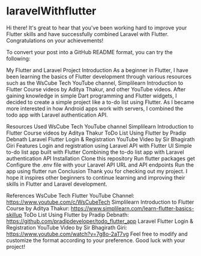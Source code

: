 # laravelWithflutter
Hi there! It's great to hear that you've been working hard to improve your Flutter skills and have successfully combined Laravel with Flutter. Congratulations on your achievements!

To convert your post into a GitHub README format, you can try the following:

My Flutter and Laravel Project
Introduction
As a beginner in Flutter, I have been learning the basics of Flutter development through various resources such as the WsCube Tech YouTube channel, Simplilearn Introduction to Flutter Course videos by Aditya Thakur, and other YouTube videos. After gaining knowledge in simple Dart programming and Flutter widgets, I decided to create a simple project like a to-do list using Flutter. As I became more interested in how Android apps work with servers, I combined the todo app with Laravel authentication API.

Resources Used
WsCube Tech YouTube channel
Simplilearn Introduction to Flutter Course videos by Aditya Thakur
ToDo List Using Flutter by Pradip Debnath
Laravel Flutter Login & Registration YouTube Video by Sir Bhagirath Giri
Features
Login and registration using Laravel API with Flutter UI
Simple to-do list app built with Flutter
Combining the to-do list app with Laravel authentication API
Installation
Clone this repository
Run flutter packages get
Configure the .env file with your Laravel API URL and API endpoints
Run the app using flutter run
Conclusion
Thank you for checking out my project. I hope it inspires other beginners to continue learning and improving their skills in Flutter and Laravel development.

References
WsCube Tech Flutter YouTube Channel: https://www.youtube.com/c/WsCubeTech
Simplilearn Introduction to Flutter Course by Aditya Thakur: https://www.simplilearn.com/learn-flutter-basics-skillup
ToDo List Using Flutter by Pradip Debnath: https://github.com/pradipdeveloper/todo_flutter_app
Laravel Flutter Login & Registration YouTube Video by Sir Bhagirath Giri: https://www.youtube.com/watch?v=7g8o-2aT7vg
Feel free to modify and customize the format according to your preference. Good luck with your project!

